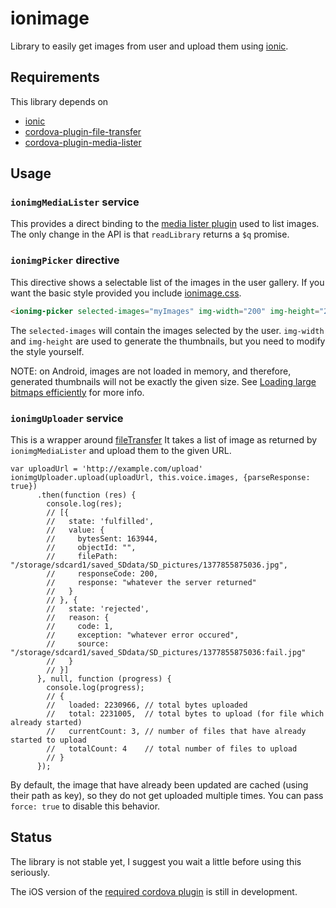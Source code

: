# ionimage

Library to easily get images from user and upload them using [ionic](http://ionicframework.com/).

## Requirements

This library depends on

* [ionic](http://ionicframework.com/)
* [cordova-plugin-file-transfer](https://github.com/apache/cordova-plugin-file-transfer)
* [cordova-plugin-media-lister](https://github.com/claudetech/cordova-plugin-media-lister)

## Usage

### `ionimgMediaLister` service

This provides a direct binding to the [media lister plugin](cordova-plugin-media-lister) used to list images. The only change in the API is that
`readLibrary` returns a `$q` promise.

### `ionimgPicker` directive

This directive shows a selectable list of the images in the user gallery.
If you want the basic style provided you include [ionimage.css](dist/ionimage.css).

```html
<ionimg-picker selected-images="myImages" img-width="200" img-height="200" />
```

The `selected-images` will contain the images selected by the user.
`img-width` and `img-height` are used to generate the thumbnails, but you need to modify the style yourself.


NOTE: on Android, images are not loaded in memory, and therefore, generated thumbnails will not be exactly the given size. See [Loading large bitmaps efficiently](http://developer.android.com/training/displaying-bitmaps/load-bitmap.html) for more info.

### `ionimgUploader` service

This is a wrapper around [fileTransfer](https://github.com/apache/cordova-plugin-file-transfer)
It takes a list of image as returned by `ionimgMediaLister` and upload them to the given URL.

```
var uploadUrl = 'http://example.com/upload'
ionimgUploader.upload(uploadUrl, this.voice.images, {parseResponse: true})
      .then(function (res) {
        console.log(res);
        // [{
        //   state: 'fulfilled',
        //   value: {
        //     bytesSent: 163944,
        //     objectId: "",
        //     filePath: "/storage/sdcard1/saved_SDdata/SD_pictures/1377855875036.jpg",
        //     responseCode: 200,
        //     response: "whatever the server returned"
        //   }
        // }, {
        //   state: 'rejected',
        //   reason: {
        //     code: 1,
        //     exception: "whatever error occured",
        //     source: "/storage/sdcard1/saved_SDdata/SD_pictures/1377855875036:fail.jpg"
        //   }
        // }]
      }, null, function (progress) {
        console.log(progress);
        // {
        //   loaded: 2230966, // total bytes uploaded
        //   total: 2231005,  // total bytes to upload (for file which already started)
        //   currentCount: 3, // number of files that have already started to upload
        //   totalCount: 4    // total number of files to upload
        // }
      });
```

By default, the image that have already been updated are cached (using their path as key), so they do not get uploaded multiple times. You can pass `force: true` to disable this behavior.

## Status

The library is not stable yet, I suggest you wait a little before using this seriously.

The iOS version of the [required cordova plugin](https://github.com/claudetech/cordova-plugin-media-lister) is still in development.
